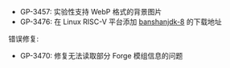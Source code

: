 ---
---

- GP-3457: 实验性支持 WebP 格式的背景图片
- GP-3476: 在 Linux RISC-V 平台添加 [banshanjdk-8](https://www.zthread.cn/) 的下载地址

错误修复:

- GP-3470: 修复无法读取部分 Forge 模组信息的问题